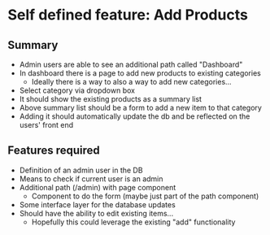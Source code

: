 # Self defined feature: Add Products

## Summary

- Admin users are able to see an additional path called "Dashboard"
- In dashboard there is a page to add new products to existing categories
  - Ideally there is a way to also a way to add new categories...
- Select category via dropdown box
- It should show the existing products as a summary list
- Above summary list should be a form to add a new item to that category
- Adding it should automatically update the db and be reflected on the users' front end

## Features required

- Definition of an admin user in the DB
- Means to check if current user is an admin
- Additional path (/admin) with page component
  - Component to do the form (maybe just part of the path component)
- Some interface layer for the database updates
- Should have the ability to edit existing items...
  - Hopefully this could leverage the existing "add" functionality